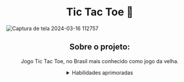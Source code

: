 <h1 align="center"> Tic Tac Toe 🐰 </h1>

<div>
  
![Captura de tela 2024-03-16 112757](https://github.com/MarianaRodriguesTech/Quiz/assets/141480630/a678aa8d-c0e2-445e-8412-91af0a00ea58)
  
</div>

<div align="center">

## Sobre o projeto:

Jogo Tic Tac Toe, no Brasil mais conhecido como jogo da velha.

<details>
<summary>Habilidades aprimoradas</summary>
  
- HTML

- CSS

- Lógica de programação

- JavaScript
  
- Estrutura Array 
  
</details>

</div>
